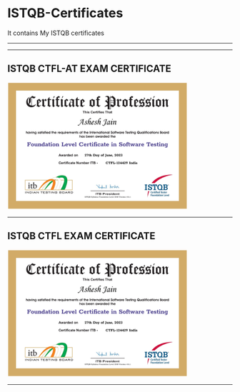 # ISTQB-Certificates
It contains My ISTQB certificates

<hr><hr>

## ISTQB CTFL-AT EXAM CERTIFICATE

<img width="80%" height="10%" alt="ISTQB CTFL-AT EXAM CERTIFICATE" src="CTFL-124429India-AsheshJain-r1.pdf">
<hr>

## ISTQB CTFL EXAM CERTIFICATE 

<img width="80%" alt="ISTQB CTFL EXAM CERTIFICATE" src="https://github.com/AsheshJain/ISTQB-Certificates/blob/54d4facc0d24fcc6c7735f137cffea76205c18c5/CTFL-124429India-AsheshJain-r1.pdf">
<hr>

